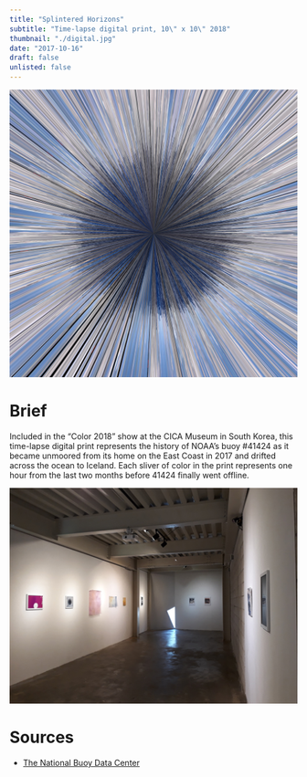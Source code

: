 ```yaml
---
title: "Splintered Horizons"
subtitle: "Time-lapse digital print, 10\" x 10\" 2018"
thumbnail: "./digital.jpg"
date: "2017-10-16"
draft: false
unlisted: false
---
```


![](digital.jpg)

# Brief

Included in the “Color 2018” show at the CICA Museum in South Korea, this time-lapse digital print represents the history of NOAA’s buoy #41424 as it became unmoored from its home on the East Coast in 2017 and drifted across the ocean to Iceland. Each sliver of color in the print represents one hour from the last two months before 41424 finally went offline.

![](gallery-shot.jpg)

# Sources

- [The National Buoy Data Center](http://www.ndbc.noaa.gov/buoycams.shtml)
